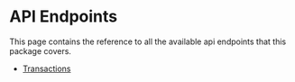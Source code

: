 # API Endpoints

This page contains the reference to all the available api endpoints that this package covers.

- [Transactions](/transactions)
